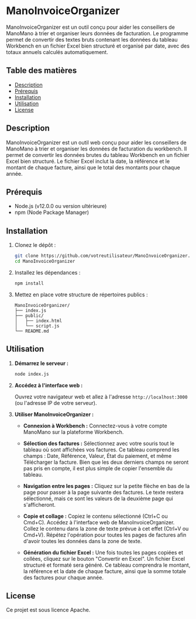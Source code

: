 # ManoInvoiceOrganizer

ManoInvoiceOrganizer est un outil conçu pour aider les conseillers de ManoMano à trier et organiser leurs données de facturation. Le programme permet de convertir des textes bruts contenant les données du tableau Workbench en un fichier Excel bien structuré et organisé par date, avec des totaux annuels calculés automatiquement.

## Table des matières

- [Description](#description)
- [Prérequis](#prérequis)
- [Installation](#installation)
- [Utilisation](#utilisation)
- [License](#license)

## Description

ManoInvoiceOrganizer est un outil web conçu pour aider les conseillers de ManoMano à trier et organiser les données de facturation du workbench. Il permet de convertir les données brutes du tableau Workbench en un fichier Excel bien structuré. Le fichier Excel inclut la date, la référence et le montant de chaque facture, ainsi que le total des montants pour chaque année.

## Prérequis

- Node.js (v12.0.0 ou version ultérieure)
- npm (Node Package Manager)

## Installation

1. Clonez le dépôt :
   ```bash
   git clone https://github.com/votreutilisateur/ManoInvoiceOrganizer.git
   cd ManoInvoiceOrganizer
   ```

2. Installez les dépendances :
   ```bash
   npm install
   ```

3. Mettez en place votre structure de répertoires publics :
   ```
   ManoInvoiceOrganizer/
   ├── index.js
   ├── public/
   │   ├── index.html
   │   └── script.js
   └── README.md
   ```

## Utilisation

1. **Démarrez le serveur :**

   ```bash
   node index.js
   ```

2. **Accédez à l'interface web :**

   Ouvrez votre navigateur web et allez à l'adresse `http://localhost:3000` (ou l'adresse IP de votre serveur).

3. **Utiliser ManoInvoiceOrganizer :**

   - **Connexion à Workbench :** Connectez-vous à votre compte ManoMano sur la plateforme Workbench.
     
   - **Sélection des factures :** Sélectionnez avec votre souris tout le tableau où sont affichées vos factures. Ce tableau comprend les champs : Date, Référence, Valeur, État du paiement, et même Télécharger la facture. Bien que les deux derniers champs ne seront pas pris en compte, il est plus simple de copier l'ensemble du tableau.
     
   - **Navigation entre les pages :** Cliquez sur la petite flèche en bas de la page pour passer à la page suivante des factures. Le texte restera sélectionné, mais ce sont les valeurs de la deuxième page qui s'afficheront.
     
   - **Copie et collage :** Copiez le contenu sélectionné (Ctrl+C ou Cmd+C). Accédez à l'interface web de ManoInvoiceOrganizer. Collez le contenu dans la zone de texte prévue à cet effet (Ctrl+V ou Cmd+V). Répétez l'opération pour toutes les pages de factures afin d'avoir toutes les données dans la zone de texte.
     
   - **Génération du fichier Excel :** Une fois toutes les pages copiées et collées, cliquez sur le bouton "Convertir en Excel". Un fichier Excel structuré et formaté sera généré. Ce tableau comprendra le montant, la référence et la date de chaque facture, ainsi que la somme totale des factures pour chaque année.

## License

Ce projet est sous licence Apache.
